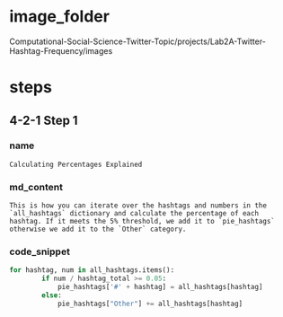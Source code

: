 # image_folder
Computational-Social-Science-Twitter-Topic/projects/Lab2A-Twitter-Hashtag-Frequency/images

# steps

## 4-2-1 Step 1
### name
```
Calculating Percentages Explained
```

### md_content 
```
This is how you can iterate over the hashtags and numbers in the `all_hashtags` dictionary and calculate the percentage of each hashtag. If it meets the 5% threshold, we add it to `pie_hashtags` otherwise we add it to the `Other` category. 
```

### code_snippet

```python
for hashtag, num in all_hashtags.items():
        if num / hashtag_total >= 0.05:
            pie_hashtags['#' + hashtag] = all_hashtags[hashtag]
        else:
            pie_hashtags["Other"] += all_hashtags[hashtag]
```